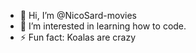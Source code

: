 - 👋 Hi, I’m @NicoSard-movies
- 👀 I’m interested in learning how to code.
- ⚡ Fun fact: Koalas are crazy

<!---Hey everybody! I'm NicoSard-movies
-I'm interested in learnig how to use this thing
-Fun fact - koalas have stds
NicoSard-movies/NicoSard-movies is a ✨ special ✨ repository because its `README.md` (this file) appears on your GitHub profile.
You can click the Preview link to take a look at your changes.
--->
